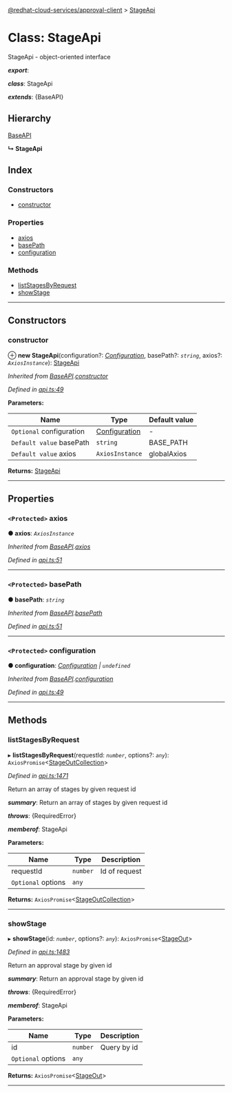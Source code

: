 [@redhat-cloud-services/approval-client](../README.md) > [StageApi](../classes/stageapi.md)

# Class: StageApi

StageApi - object-oriented interface

*__export__*: 

*__class__*: StageApi

*__extends__*: {BaseAPI}

## Hierarchy

 [BaseAPI](baseapi.md)

**↳ StageApi**

## Index

### Constructors

* [constructor](stageapi.md#constructor)

### Properties

* [axios](stageapi.md#axios)
* [basePath](stageapi.md#basepath)
* [configuration](stageapi.md#configuration)

### Methods

* [listStagesByRequest](stageapi.md#liststagesbyrequest)
* [showStage](stageapi.md#showstage)

---

## Constructors

<a id="constructor"></a>

###  constructor

⊕ **new StageApi**(configuration?: *[Configuration](configuration.md)*, basePath?: *`string`*, axios?: *`AxiosInstance`*): [StageApi](stageapi.md)

*Inherited from [BaseAPI](baseapi.md).[constructor](baseapi.md#constructor)*

*Defined in [api.ts:49](https://github.com/RedHatInsights/javascript-clients/blob/master/packages/approval/api.ts#L49)*

**Parameters:**

| Name | Type | Default value |
| ------ | ------ | ------ |
| `Optional` configuration | [Configuration](configuration.md) | - |
| `Default value` basePath | `string` |  BASE_PATH |
| `Default value` axios | `AxiosInstance` |  globalAxios |

**Returns:** [StageApi](stageapi.md)

___

## Properties

<a id="axios"></a>

### `<Protected>` axios

**● axios**: *`AxiosInstance`*

*Inherited from [BaseAPI](baseapi.md).[axios](baseapi.md#axios)*

*Defined in [api.ts:51](https://github.com/RedHatInsights/javascript-clients/blob/master/packages/approval/api.ts#L51)*

___
<a id="basepath"></a>

### `<Protected>` basePath

**● basePath**: *`string`*

*Inherited from [BaseAPI](baseapi.md).[basePath](baseapi.md#basepath)*

*Defined in [api.ts:51](https://github.com/RedHatInsights/javascript-clients/blob/master/packages/approval/api.ts#L51)*

___
<a id="configuration"></a>

### `<Protected>` configuration

**● configuration**: *[Configuration](configuration.md) \| `undefined`*

*Inherited from [BaseAPI](baseapi.md).[configuration](baseapi.md#configuration)*

*Defined in [api.ts:49](https://github.com/RedHatInsights/javascript-clients/blob/master/packages/approval/api.ts#L49)*

___

## Methods

<a id="liststagesbyrequest"></a>

###  listStagesByRequest

▸ **listStagesByRequest**(requestId: *`number`*, options?: *`any`*): `AxiosPromise`<[StageOutCollection](../interfaces/stageoutcollection.md)>

*Defined in [api.ts:1471](https://github.com/RedHatInsights/javascript-clients/blob/master/packages/approval/api.ts#L1471)*

Return an array of stages by given request id

*__summary__*: Return an array of stages by given request id

*__throws__*: {RequiredError}

*__memberof__*: StageApi

**Parameters:**

| Name | Type | Description |
| ------ | ------ | ------ |
| requestId | `number` |  Id of request |
| `Optional` options | `any` |

**Returns:** `AxiosPromise`<[StageOutCollection](../interfaces/stageoutcollection.md)>

___
<a id="showstage"></a>

###  showStage

▸ **showStage**(id: *`number`*, options?: *`any`*): `AxiosPromise`<[StageOut](../modules/stageout.md)>

*Defined in [api.ts:1483](https://github.com/RedHatInsights/javascript-clients/blob/master/packages/approval/api.ts#L1483)*

Return an approval stage by given id

*__summary__*: Return an approval stage by given id

*__throws__*: {RequiredError}

*__memberof__*: StageApi

**Parameters:**

| Name | Type | Description |
| ------ | ------ | ------ |
| id | `number` |  Query by id |
| `Optional` options | `any` |

**Returns:** `AxiosPromise`<[StageOut](../modules/stageout.md)>

___

